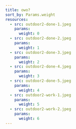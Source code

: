 ```yaml
---
title: owo?
sort_by: Params.weight
resources:
  - src: outdoor2-done-1.jpeg
    params:
      weight: 0
  - src: outdoor2-done-2.jpeg
    params:
      weight: 1
  - src: outdoor2-done-3.jpeg
    params:
      weight: 2
  - src: outdoor2-done-4.jpeg
    params:
      weight: 3
  - src: outdoor2-done-5.jpeg
    params:
      weight: 4
  - src: outdoor2-work-1.jpeg
    params:
      weight: 5
  - src: outdoor2-work-2.jpeg
    params:
      weight: 6
---
```

